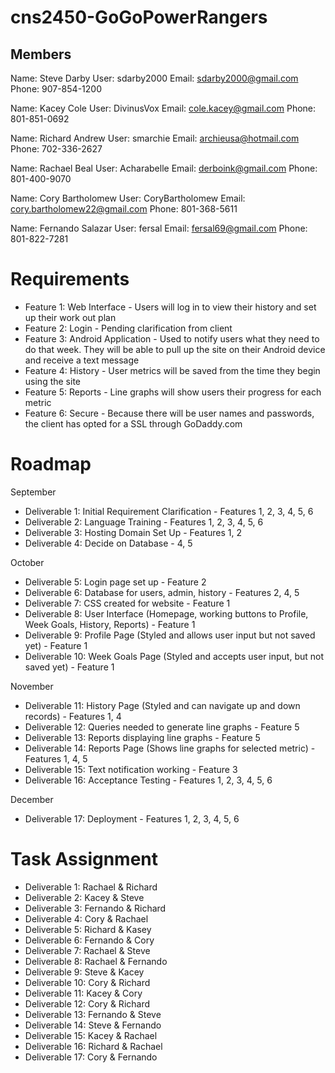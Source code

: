 cns2450-GoGoPowerRangers
========================

Members
--------------------

Name: Steve Darby
User: sdarby2000
Email: sdarby2000@gmail.com
Phone: 907-854-1200

Name: Kacey Cole
User: DivinusVox
Email: cole.kacey@gmail.com
Phone: 801-851-0692


Name: Richard Andrew
User: smarchie
Email: archieusa@hotmail.com
Phone: 702-336-2627


Name: Rachael Beal
User: Acharabelle
Email: derboink@gmail.com
Phone: 801-400-9070


Name: Cory Bartholomew
User: CoryBartholomew
Email: cory.bartholomew22@gmail.com
Phone: 801-368-5611


Name: Fernando Salazar
User: fersal
Email: fersal69@gmail.com
Phone: 801-822-7281


Requirements
=========================

* Feature 1: Web Interface - Users will log in to view their history and set up their work out plan
* Feature 2: Login - Pending clarification from client
* Feature 3: Android Application - Used to notify users what they need to do that week. They will be 
able to pull up the site on their Android device and receive a text message
* Feature 4: History - User metrics will be saved from the time they begin using the site
* Feature 5: Reports - Line graphs will show users their progress for each metric
* Feature 6: Secure - Because there will be user names and passwords, the client has opted for a SSL 
through GoDaddy.com

Roadmap
=========================
September
* Deliverable 1: Initial Requirement Clarification - Features 1, 2, 3, 4, 5, 6
* Deliverable 2: Language Training - Features 1, 2, 3, 4, 5, 6
* Deliverable 3: Hosting Domain Set Up - Features 1, 2
* Deliverable 4: Decide on Database - 4, 5

October
* Deliverable 5: Login page set up - Feature 2
* Deliverable 6: Database for users, admin, history - Features 2, 4, 5
* Deliverable 7: CSS created for website - Feature 1
* Deliverable 8: User Interface (Homepage, working buttons to Profile, Week Goals, History, Reports) - Feature 1
* Deliverable 9: Profile Page (Styled and allows user input but not saved yet) - Feature 1
* Deliverable 10: Week Goals Page (Styled and accepts user input, but not saved yet) - Feature 1

November
* Deliverable 11: History Page (Styled and can navigate up and down records) - Features 1, 4
* Deliverable 12: Queries needed to generate line graphs - Feature 5
* Deliverable 13: Reports displaying line graphs - Feature 5
* Deliverable 14: Reports Page (Shows line graphs for selected metric) - Features 1, 4, 5
* Deliverable 15: Text notification working - Feature 3
* Deliverable 16: Acceptance Testing - Features 1, 2, 3, 4, 5, 6

December
* Deliverable 17: Deployment - Features 1, 2, 3, 4, 5, 6

Task Assignment
========================
* Deliverable 1: Rachael & Richard
* Deliverable 2: Kacey & Steve
* Deliverable 3: Fernando & Richard
* Deliverable 4: Cory & Rachael
* Deliverable 5: Richard & Kasey
* Deliverable 6: Fernando & Cory
* Deliverable 7: Rachael & Steve
* Deliverable 8: Rachael & Fernando
* Deliverable 9: Steve & Kacey
* Deliverable 10: Cory & Richard
* Deliverable 11: Kacey & Cory
* Deliverable 12: Cory & Richard
* Deliverable 13: Fernando & Steve
* Deliverable 14: Steve & Fernando
* Deliverable 15: Kacey & Rachael
* Deliverable 16: Richard & Rachael
* Deliverable 17: Cory & Fernando